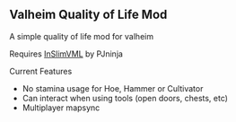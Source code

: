 ## Valheim Quality of Life Mod

A simple quality of life mod for valheim

Requires [InSlimVML](https://github.com/PJninja/InSlimVML) by PJninja

Current Features

- No stamina usage for Hoe, Hammer or Cultivator
- Can interact when using tools (open doors, chests, etc)
- Multiplayer mapsync
